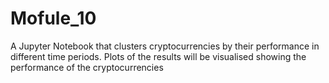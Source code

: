 # Mofule_10
A Jupyter Notebook that clusters cryptocurrencies by their performance in different time periods. Plots of the results will be visualised showing the performance of the cryptocurrencies
